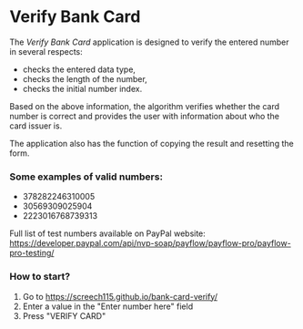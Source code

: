 # Verify Bank Card

The _Verify Bank Card_ application is designed to verify the entered number in several respects:

- checks the entered data type,
- checks the length of the number,
- checks the initial number index.

Based on the above information, the algorithm verifies whether the card number is correct and provides the user with information about who the card issuer is.

The application also has the function of copying the result and resetting the form.

### Some examples of valid numbers:

- 378282246310005
- 30569309025904
- 2223016768739313

Full list of test numbers available on PayPal website:
https://developer.paypal.com/api/nvp-soap/payflow/payflow-pro/payflow-pro-testing/

### How to start?

1. Go to https://screech115.github.io/bank-card-verify/
2. Enter a value in the "Enter number here" field
3. Press "VERIFY CARD"
